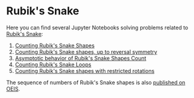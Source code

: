 # Rubik's Snake

Here you can find several Jupyter Notebooks solving
problems related to [Rubik's Snake](https://en.wikipedia.org/wiki/Rubik%27s_Snake):

1. [Counting Rubik's Snake Shapes](count-shapes.ipynb)
2. [Counting Rubik's Snake shapes, up to reversal symmetry](count-shapes-with-reversal.ipynb)
3. [Asymptotic behavior of Rubik's Snake Shapes Count](asymptotic.ipynb)
4. [Counting Rubik's Snake Loops](count-loops.ipynb)
5. [Counting Rubik's Snake shapes with restricted rotations](rotation-restricted-shapes.ipynb)

The sequence of numbers of Rubik's Snake shapes is also [published on OEIS](https://oeis.org/A375865). 
